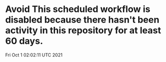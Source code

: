 # Avoid This scheduled workflow is disabled because there hasn't been activity in this repository for at least 60 days.
Fri Oct  1 02:02:11 UTC 2021
